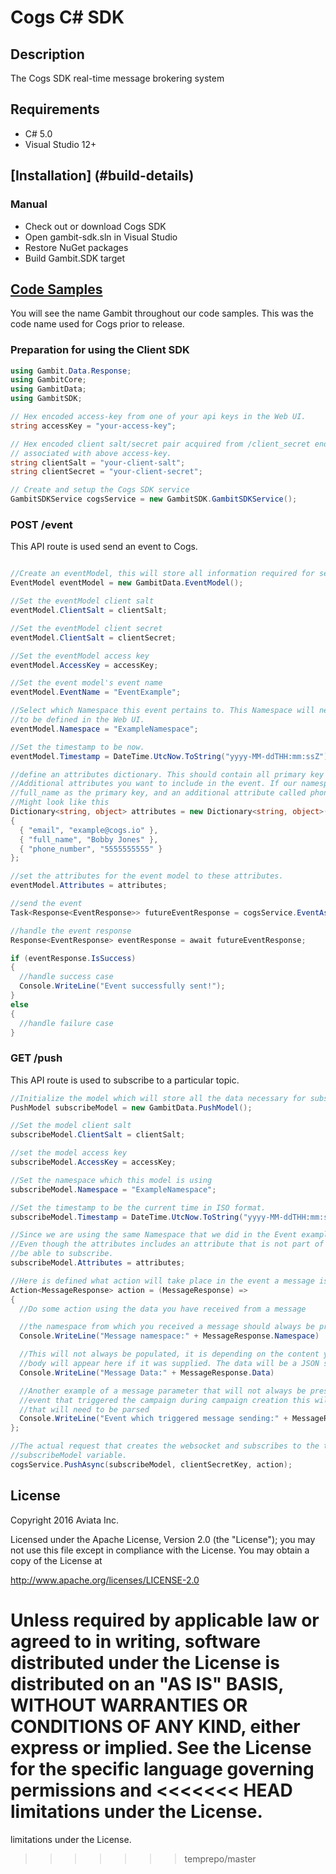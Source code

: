 # Cogs C# SDK


## Description
The Cogs SDK real-time message brokering system

## Requirements

* C# 5.0
* Visual Studio 12+

## [Installation] (#build-details)

### Manual
* Check out or download Cogs SDK
* Open gambit-sdk.sln in Visual Studio
* Restore NuGet packages
* Build Gambit.SDK target

## [Code Samples](#code-samples)
You will see the name Gambit throughout our code samples. This was the code name used for Cogs prior to release.

### Preparation for using the Client SDK

```cs
using Gambit.Data.Response;
using GambitCore;
using GambitData;
using GambitSDK;

// Hex encoded access-key from one of your api keys in the Web UI.
string accessKey = "your-access-key";

// Hex encoded client salt/secret pair acquired from /client_secret endpoint and
// associated with above access-key.
string clientSalt = "your-client-salt";
string clientSecret = "your-client-secret";

// Create and setup the Cogs SDK service
GambitSDKService cogsService = new GambitSDK.GambitSDKService();
```

### POST /event
This API route is used send an event to Cogs.

```cs

//Create an eventModel, this will store all information required for sending an event.
EventModel eventModel = new GambitData.EventModel();

//Set the eventModel client salt
eventModel.ClientSalt = clientSalt;

//Set the eventModel client secret
eventModel.ClientSalt = clientSecret;

//Set the eventModel access key
eventModel.AccessKey = accessKey;

//Set the event model's event name
eventModel.EventName = "EventExample";

//Select which Namespace this event pertains to. This Namespace will need
//to be defined in the Web UI.
eventModel.Namespace = "ExampleNamespace";

//Set the timestamp to be now.
eventModel.Timestamp = DateTime.UtcNow.ToString("yyyy-MM-ddTHH:mm:ssZ");

//define an attributes dictionary. This should contain all primary key attributes and any
//Additional attributes you want to include in the event. If our namespace had email and
//full_name as the primary key, and an additional attribute called phone_number, our event
//Might look like this
Dictionary<string, object> attributes = new Dictionary<string, object>()
{
  { "email", "example@cogs.io" },
  { "full_name", "Bobby Jones" },
  { "phone_number", "5555555555" }
};

//set the attributes for the event model to these attributes.
eventModel.Attributes = attributes;

//send the event
Task<Response<EventResponse>> futureEventResponse = cogsService.EventAsync(eventModel, clientSecretKey);

//handle the event response
Response<EventResponse> eventResponse = await futureEventResponse;

if (eventResponse.IsSuccess)
{
  //handle success case
  Console.WriteLine("Event successfully sent!");
}
else
{
  //handle failure case
}

```

### GET /push
This API route is used to subscribe to a particular topic.

```cs
//Initialize the model which will store all the data necessary for subscribing.
PushModel subscribeModel = new GambitData.PushModel();

//Set the model client salt
subscribeModel.ClientSalt = clientSalt;

//set the model access key
subscribeModel.AccessKey = accessKey;

//Set the namespace which this model is using
subscribeModel.Namespace = "ExampleNamespace";

//Set the timestamp to be the current time in ISO format.
subscribeModel.Timestamp = DateTime.UtcNow.ToString("yyyy-MM-ddTHH:mm:ssZ");

//Since we are using the same Namespace that we did in the Event example, we can use the same attributes as well.
//Even though the attributes includes an attribute that is not part of the primary key it will still accept it and
//be able to subscribe.
subscribeModel.Attributes = attributes;

//Here is defined what action will take place in the event a message is received.
Action<MessageResponse> action = (MessageResponse) =>
{
  //Do some action using the data you have received from a message

  //the namespace from which you received a message should always be provided
  Console.WriteLine("Message namespace:" + MessageResponse.Namespace)

  //This will not always be populated, it is depending on the content you filled out for your campaign, for example the JSON
  //body will appear here if it was supplied. The data will be a JSON string which will need to be parsed.
  Console.WriteLine("Message Data:" + MessageResponse.Data)

  //Another example of a message parameter that will not always be present. But if you selected the option to forward the
  //event that triggered the campaign during campaign creation this will be populated. This parameter is also a JSON string
  //that will need to be parsed
  Console.WriteLine("Event which triggered message sending:" + MessageResponse.ForwardedEvent)
};

//The actual request that creates the websocket and subscribes to the topic defined in the attributes provided in the
//subscribeModel variable.
cogsService.PushAsync(subscribeModel, clientSecretKey, action);
```

## License

Copyright 2016 Aviata Inc.

Licensed under the Apache License, Version 2.0 (the "License");
you may not use this file except in compliance with the License.
You may obtain a copy of the License at

http://www.apache.org/licenses/LICENSE-2.0

Unless required by applicable law or agreed to in writing, software
distributed under the License is distributed on an "AS IS" BASIS,
WITHOUT WARRANTIES OR CONDITIONS OF ANY KIND, either express or implied.
See the License for the specific language governing permissions and
<<<<<<< HEAD
limitations under the License.
=======
limitations under the License.
>>>>>>> temprepo/master
